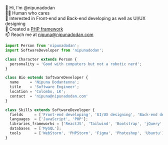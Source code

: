 👋 Hi, I'm @nipunadodan  
🧑🏻 Human who cares  
👀 Interested in Front-end and Back-end developing as well as UI/UX designing  
🙈 Created a [PHP framework](https://github.com/nipunadodan/orange)  
📫 Reach me at nipuna@nipunadodan.com

```js
import Person from 'nipunadodan';
import SoftwareDeveloper from 'nipunadodan';

class Character extends Person {
  personality = 'Good with computers but not a robotic nerd';
}

class Bio extends SoftwareDeveloper {
  name     = 'Nipuna Dodantenna';
  title    = 'Software Engineer';
  location = 'Colombo, LK';
  contact  = 'nipuna@nipunadodan.com'
}

class Skills extends SoftwareDeveloper {
  fields     = ['Front-end developing', 'UI/UX designing', 'Back-end developing']
  languages  = ['JavaScript', 'PHP'];
  libraries_frameworks = ['ReactJS', 'Tailwind', 'Bootstrap', 'jQuery', 'Laravel', 'Wordpress'];
  databases  = ['MySQL'];
  tools      = ['WebStorm', 'PHPStorm', 'Figma', 'Photoshop', 'Ubuntu'];
}
```

<!---
nipunadodan/nipunadodan is a ✨ special ✨ repository because its `README.md` (this file) appears on your GitHub profile.
You can click the Preview link to take a look at your changes.
--->
